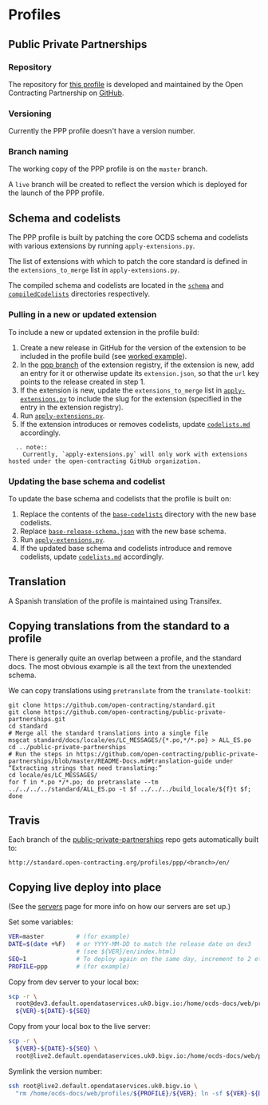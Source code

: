 # Profiles

## Public Private Partnerships

### Repository

The repository for [this profile](http://standard.open-contracting.org/profiles/ppp/latest/en/) is developed and maintained by the Open Contracting Partnership on [GitHub](https://github.com/open-contracting/public-private-partnerships).

### Versioning

Currently the PPP profile doesn't have a version number.

### Branch naming

The working copy of the PPP profile is on the `master` branch.

A `live` branch will be created to reflect the version which is deployed for the launch of the PPP profile.

## Schema and codelists

The PPP profile is built by patching the core OCDS schema and codelists with various extensions by running `apply-extensions.py`.

The list of extensions with which to patch the core standard is defined in the `extensions_to_merge` list in `apply-extensions.py`.

The compiled schema and codelists are located in the [`schema`](https://github.com/open-contracting/public-private-partnerships/tree/master/schema) and [`compiledCodelists`](https://github.com/open-contracting/public-private-partnerships/tree/master/compiledCodelists) directories respectively.

### Pulling in a new or updated extension

To include a new or updated extension in the profile build:

1. Create a new release in GitHub for the version of the extension to be included in the profile build (see [worked example](../standard/technical/deployment#pin-extensions)).
1. In the [ppp branch](https://github.com/open-contracting/extension_registry/tree/ppp) of the extension registry, if the extension is new, add an entry for it or otherwise update its `extension.json`, so that the `url` key points to the release created in step 1.
1. If the extension is new, update the `extensions_to_merge` list in [`apply-extensions.py`](https://github.com/open-contracting/public-private-partnerships/blob/master/schema/apply-extensions.py) to include the slug for the extension (specified in the entry in the extension registry).
1. Run [`apply-extensions.py`](https://github.com/open-contracting/public-private-partnerships/blob/master/schema/apply-extensions.py).
1. If the extension introduces or removes codelists, update [`codelists.md`](https://github.com/open-contracting/public-private-partnerships/blob/master/docs/reference/codelists.md) accordingly.

```eval_rst
  .. note::
    Currently, `apply-extensions.py` will only work with extensions hosted under the open-contracting GitHub organization.
```

### Updating the base schema and codelist

To update the base schema and codelists that the profile is built on:

1. Replace the contents of the [`base-codelists`](https://github.com/open-contracting/public-private-partnerships/tree/master/schema/base-codelists) directory with the new base codelists.
1. Replace [`base-release-schema.json`](https://github.com/open-contracting/public-private-partnerships/blob/master/schema/base-release-schema.json) with the new base schema.
1. Run [`apply-extensions.py`](https://github.com/open-contracting/public-private-partnerships/blob/master/schema/apply-extensions.py).
1. If the updated base schema and codelists introduce and remove codelists, update [`codelists.md`](https://github.com/open-contracting/public-private-partnerships/blob/master/docs/reference/codelists.md) accordingly.

## Translation

A Spanish translation of the profile is maintained using Transifex.

## Copying translations from the standard to a profile

There is generally quite an overlap between a profile, and the standard docs. The most obvious example is all the text from the unextended schema.

We can copy translations using `pretranslate` from the `translate-toolkit`:

```
git clone https://github.com/open-contracting/standard.git
git clone https://github.com/open-contracting/public-private-partnerships.git
cd standard
# Merge all the standard translations into a single file
msgcat standard/docs/locale/es/LC_MESSAGES/{*.po,*/*.po} > ALL_ES.po
cd ../public-private-partnerships
# Run the steps in https://github.com/open-contracting/public-private-partnerships/blob/master/README-Docs.md#translation-guide under “Extracting strings that need translating:”
cd locale/es/LC_MESSAGES/
for f in *.po */*.po; do pretranslate --tm ../../../../standard/ALL_ES.po -t $f ../../../build_locale/${f}t $f; done
```

## Travis

Each branch of the [public-private-partnerships](https://github.com/open-contracting/public-private-partnerships) repo gets automatically built to:

`http://standard.open-contracting.org/profiles/ppp/<branch>/en/`

## Copying live deploy into place

(See the [servers](../systems/servers) page for more info on how our servers are set up.)

Set some variables:

```bash
VER=master         # (for example)
DATE=$(date +%F)   # or YYYY-MM-DD to match the release date on dev3
                   # (see ${VER}/en/index.html)
SEQ=1              # To deploy again on the same day, increment to 2 etc
PROFILE=ppp        # (for example)
```

Copy from dev server to your local box:

```bash
scp -r \
  root@dev3.default.opendataservices.uk0.bigv.io:/home/ocds-docs/web/profiles/${PROFILE}/${VER} \
  ${VER}-${DATE}-${SEQ}
```

Copy from your local box to the live server:

```bash
scp -r \
  ${VER}-${DATE}-${SEQ} \
  root@live2.default.opendataservices.uk0.bigv.io:/home/ocds-docs/web/profiles/${PROFILE}/
```

Symlink the version number:

```bash
ssh root@live2.default.opendataservices.uk0.bigv.io \
  "rm /home/ocds-docs/web/profiles/${PROFILE}/${VER}; ln -sf ${VER}-${DATE}-${SEQ} /home/ocds-docs/web/profiles/${PROFILE}/${VER}"
```
